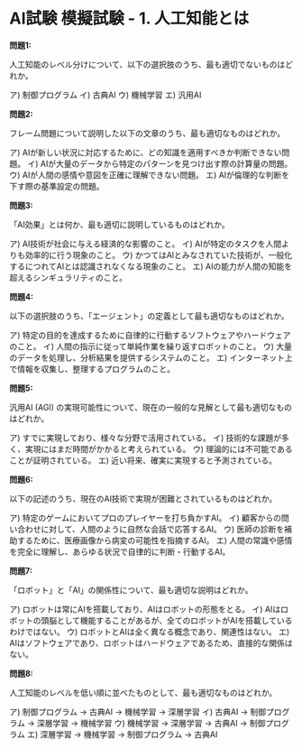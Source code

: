 # AI試験 模擬試験 - 1. 人工知能とは

**問題1:**

人工知能のレベル分けについて、以下の選択肢のうち、最も適切でないものはどれか。

ア) 制御プログラム
イ) 古典AI
ウ) 機械学習
エ) 汎用AI

**問題2:**

フレーム問題について説明した以下の文章のうち、最も適切なものはどれか。

ア) AIが新しい状況に対応するために、どの知識を適用すべきか判断できない問題。
イ) AIが大量のデータから特定のパターンを見つけ出す際の計算量の問題。
ウ) AIが人間の感情や意図を正確に理解できない問題。
エ) AIが倫理的な判断を下す際の基準設定の問題。

**問題3:**

「AI効果」とは何か、最も適切に説明しているものはどれか。

ア) AI技術が社会に与える経済的な影響のこと。
イ) AIが特定のタスクを人間よりも効率的に行う現象のこと。
ウ) かつてはAIとみなされていた技術が、一般化するにつれてAIとは認識されなくなる現象のこと。
エ) AIの能力が人間の知能を超えるシンギュラリティのこと。

**問題4:**

以下の選択肢のうち、「エージェント」の定義として最も適切なものはどれか。

ア) 特定の目的を達成するために自律的に行動するソフトウェアやハードウェアのこと。
イ) 人間の指示に従って単純作業を繰り返すロボットのこと。
ウ) 大量のデータを処理し、分析結果を提供するシステムのこと。
エ) インターネット上で情報を収集し、整理するプログラムのこと。

**問題5:**

汎用AI (AGI) の実現可能性について、現在の一般的な見解として最も適切なものはどれか。

ア) すでに実現しており、様々な分野で活用されている。
イ) 技術的な課題が多く、実現にはまだ時間がかかると考えられている。
ウ) 理論的には不可能であることが証明されている。
エ) 近い将来、確実に実現すると予測されている。

**問題6:**

以下の記述のうち、現在のAI技術で実現が困難とされているものはどれか。

ア) 特定のゲームにおいてプロのプレイヤーを打ち負かすAI。
イ) 顧客からの問い合わせに対して、人間のように自然な会話で応答するAI。
ウ) 医師の診断を補助するために、医療画像から病変の可能性を指摘するAI。
エ) 人間の常識や感情を完全に理解し、あらゆる状況で自律的に判断・行動するAI。

**問題7:**

「ロボット」と「AI」の関係性について、最も適切な説明はどれか。

ア) ロボットは常にAIを搭載しており、AIはロボットの形態をとる。
イ) AIはロボットの頭脳として機能することがあるが、全てのロボットがAIを搭載しているわけではない。
ウ) ロボットとAIは全く異なる概念であり、関連性はない。
エ) AIはソフトウェアであり、ロボットはハードウェアであるため、直接的な関係はない。

**問題8:**

人工知能のレベルを低い順に並べたものとして、最も適切なものはどれか。

ア) 制御プログラム → 古典AI → 機械学習 → 深層学習
イ) 古典AI → 制御プログラム → 深層学習 → 機械学習
ウ) 機械学習 → 深層学習 → 古典AI → 制御プログラム
エ) 深層学習 → 機械学習 → 制御プログラム → 古典AI
